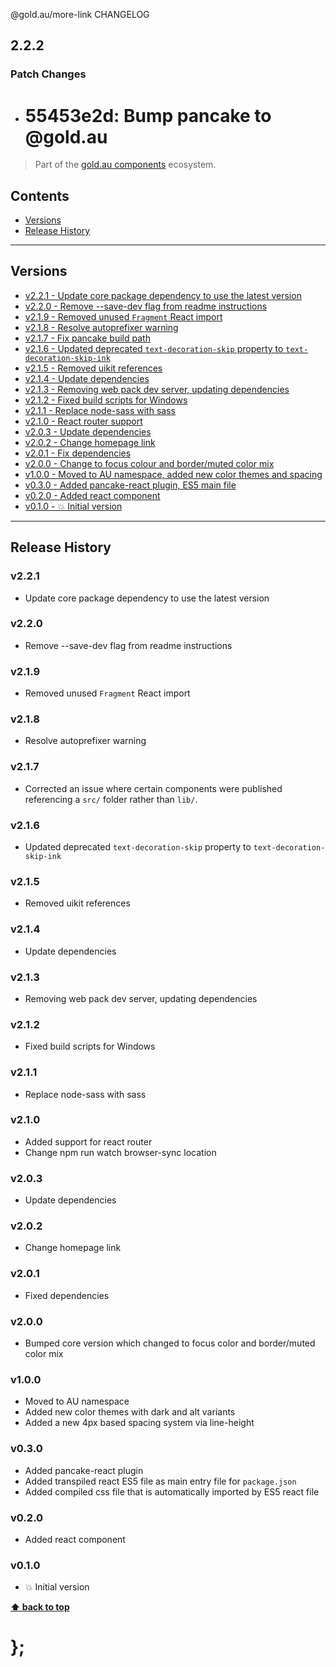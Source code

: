 @gold.au/more-link CHANGELOG

## 2.2.2

### Patch Changes

- # 55453e2d: Bump pancake to @gold.au

> Part of the [gold.au components](https://github.com/designsystemau/gold-design-system/) ecosystem.

## Contents

- [Versions](#install)
- [Release History](#release-history)

---

## Versions

- [v2.2.1 - Update core package dependency to use the latest version](#v221)
- [v2.2.0 - Remove --save-dev flag from readme instructions](#v220)
- [v2.1.9 - Removed unused `Fragment` React import](#v219)
- [v2.1.8 - Resolve autoprefixer warning](#v218)
- [v2.1.7 - Fix pancake build path](#v217)
- [v2.1.6 - Updated deprecated `text-decoration-skip` property to `text-decoration-skip-ink`](#v216)
- [v2.1.5 - Removed uikit references](#v215)
- [v2.1.4 - Update dependencies](#v214)
- [v2.1.3 - Removing web pack dev server, updating dependencies](#v213)
- [v2.1.2 - Fixed build scripts for Windows](#v212)
- [v2.1.1 - Replace node-sass with sass](#v211)
- [v2.1.0 - React router support](#v210)
- [v2.0.3 - Update dependencies](#v203)
- [v2.0.2 - Change homepage link](#v202)
- [v2.0.1 - Fix dependencies](#v201)
- [v2.0.0 - Change to focus colour and border/muted color mix](#v200)
- [v1.0.0 - Moved to AU namespace, added new color themes and spacing](#v100)
- [v0.3.0 - Added pancake-react plugin, ES5 main file](#v030)
- [v0.2.0 - Added react component](#v020)
- [v0.1.0 - 💥 Initial version](#v010)

---

## Release History

### v2.2.1

- Update core package dependency to use the latest version

### v2.2.0

- Remove --save-dev flag from readme instructions

### v2.1.9

- Removed unused `Fragment` React import

### v2.1.8

- Resolve autoprefixer warning

### v2.1.7

- Corrected an issue where certain components were published referencing a `src/` folder rather than `lib/`.

### v2.1.6

- Updated deprecated `text-decoration-skip` property to `text-decoration-skip-ink`

### v2.1.5

- Removed uikit references

### v2.1.4

- Update dependencies

### v2.1.3

- Removing web pack dev server, updating dependencies

### v2.1.2

- Fixed build scripts for Windows

### v2.1.1

- Replace node-sass with sass

### v2.1.0

- Added support for react router
- Change npm run watch browser-sync location

### v2.0.3

- Update dependencies

### v2.0.2

- Change homepage link

### v2.0.1

- Fixed dependencies

### v2.0.0

- Bumped core version which changed to focus color and border/muted color mix

### v1.0.0

- Moved to AU namespace
- Added new color themes with dark and alt variants
- Added a new 4px based spacing system via line-height

### v0.3.0

- Added pancake-react plugin
- Added transpiled react ES5 file as main entry file for `package.json`
- Added compiled css file that is automatically imported by ES5 react file

### v0.2.0

- Added react component

### v0.1.0

- 💥 Initial version

**[⬆ back to top](#contents)**

# };
